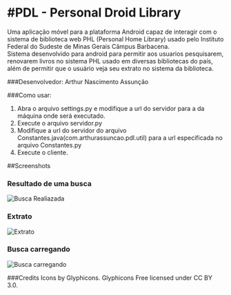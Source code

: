 #PDL - Personal Droid Library
=====

Uma aplicação móvel para a plataforma Android capaz de interagir com o sistema de biblioteca web PHL (Personal Home Library) usado pelo Instituto Federal do Sudeste de Minas Gerais Câmpus Barbacena.<br>
Sistema desenvolvido para android para permitir aos usuarios pesquisarem, renovarem livros no sistema PHL usado em diversas bibliotecas do país, além de permitir que o usuário veja seu extrato no sistema da biblioteca.

###Desenvolvedor:
Arthur Nascimento Assunção

###Como usar:
1. Abra o arquivo settings.py e modifique a url do servidor para a da máquina onde será executado.
2. Execute o arquivo servidor.py
3. Modifique a url do servidor do arquivo Constantes.java(com.arthurassuncao.pdl.util) para a url especificada no arquivo Constantes.py
4. Execute o cliente.

##Screenshots

### Resultado de uma busca
![Busca Realiazada](https://raw.github.com/ArthurAssuncao/Personal_Droid_Library/master/screenshots/busca_realizada.png)

### Extrato
![Extrato](https://raw.github.com/ArthurAssuncao/Personal_Droid_Library/master/screenshots/extrato.png)

### Busca carregando
![Busca carregando](https://raw.github.com/ArthurAssuncao/Personal_Droid_Library/master/screenshots/busca_carregando.png)


###Credits
Icons by Glyphicons. Glyphicons Free licensed under CC BY 3.0.

